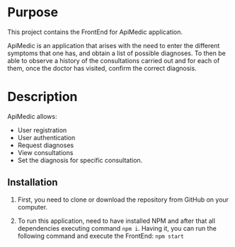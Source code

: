 # Purpose

This project contains the FrontEnd for ApiMedic application. 

ApiMedic is an application that arises with the need to enter the different symptoms that one has, and obtain a list of possible diagnoses. To then be able to observe a history of the consultations carried out and for each of them, once the doctor has visited, confirm the correct diagnosis.

# Description

ApiMedic allows:

- User registration
- User authentication
- Request diagnoses
- View consultations
- Set the diagnosis for specific consultation.


## Installation

1. First, you need to clone or download the repository from GitHub on your computer.

2. To run this application, need to have installed NPM and after that all dependencies executing command ```npm i```. Having it, you can run the following command and execute the FrontEnd:
```npm start```
